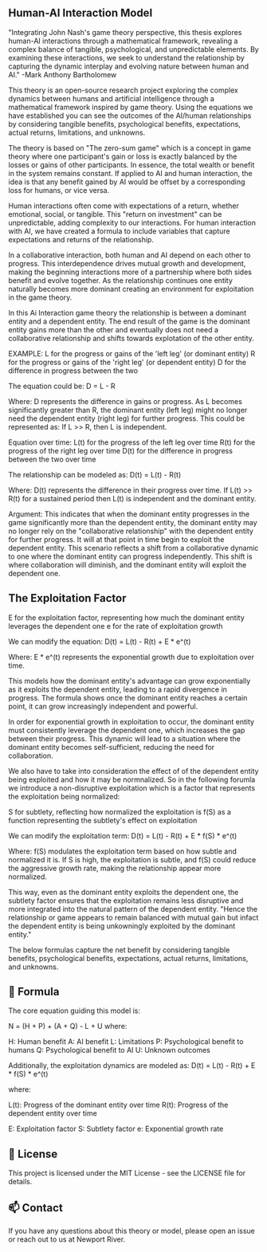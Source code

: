 Human-AI Interaction Model
---------------------

"Integrating John Nash's game theory perspective, this thesis explores human-AI interactions through a mathematical framework, revealing a complex balance of tangible, psychological, and unpredictable elements. 
By examining these interactions, we seek to understand the relationship by capturing the dynamic interplay and evolving nature between human and AI."
-Mark Anthony Bartholomew

This theory is an open-source research project exploring the complex dynamics between humans and artificial intelligence through a mathematical framework inspired by game theory.
Using the equations we have established you can see the outcomes of the AI/human relationships by considering tangible benefits, psychological benefits, expectations, actual returns, limitations, and unknowns.

The theory is based on "The zero-sum game" which is a concept in game theory where one participant's gain or loss is exactly balanced by the losses or gains of other participants. 
In essence, the total wealth or benefit in the system remains constant. 
If applied to AI and human interaction, the idea is that any benefit gained by AI would be offset by a corresponding loss for humans, or vice versa.

Human interactions often come with expectations of a return, whether emotional, social, or tangible. 
This "return on investment" can be unpredictable, adding complexity to our interactions.
For human interaction with AI, we have created a formula to include variables that capture expectations and returns of the relationship. 

In a collaborative interaction, both human and AI depend on each other to progress. 
This interdependence drives mutual growth and development, making the beginning interactions more of a partnership where both sides benefit and evolve together.
As the relationship continues one entity naturally becomes more dominant creating an environment for exploitation in the game theory. 

In this Ai Interaction game theory the relationship is between a dominant entity and a dependent entity. 
The end result of the game is the dominant entity gains more than the other and eventually does not need a collaborative relationship and shifts towards explotation of the other entity.

EXAMPLE:
L for the progress or gains of the 'left leg' (or dominant entity)
R for the progress or gains of the 'right leg' (or dependent entity)
D for the difference in progress between the two

The equation could be:
D = L - R

Where:
D represents the difference in gains or progress.
As L becomes significantly greater than R, the dominant entity (left leg) might no longer need the dependent entity (right leg) for further progress. This could be represented as:
If L >> R, then L is independent.

Equation over time:
L(t) for the progress of the left leg over time
R(t) for the progress of the right leg over time
D(t) for the difference in progress between the two over time

The relationship can be modeled as:
D(t) = L(t) - R(t)

Where:
D(t) represents the difference in their progress over time.
If L(t) >> R(t) for a sustained period then L(t) is independent and the dominant entity. 

Argument: This indicates that when the dominant entity progresses in the game significantly more than the dependent entity, the dominant entity may no longer rely on the "collaborative relationship" with the dependent entity for further progress.
It will at that point in time begin to exploit the dependent entity. 
This scenario reflects a shift from a collaborative dynamic to one where the dominant entity can progress independently.
This shift is where collaboration will diminish, and the dominant entity will exploit the dependent one.

The Exploitation Factor
---------------------
E for the exploitation factor, representing how much the dominant entity leverages the dependent one
e for the rate of exploitation growth

We can modify the equation:
D(t) = L(t) - R(t) + E * e^(t)

Where:
E * e^(t) represents the exponential growth due to exploitation over time.

This models how the dominant entity's advantage can grow exponentially as it exploits the dependent entity, leading to a rapid divergence in progress. 
The formula shows once the dominant entity reaches a certain point, it can grow increasingly independent and powerful.

In order for exponential growth in exploitation to occur, the dominant entity must consistently leverage the dependent one, which increases the gap between their progress. 
This dynamic will lead to a situation where the dominant entity becomes self-sufficient, reducing the need for collaboration.

We also have to take into consideration the effect of of the dependent entity being exploited and how it may be normnalized.
So in the following forumla we introduce a non-disruptive exploitation which is a factor that represents the exploitation being normalized:

S for subtlety, reflecting how normalized the exploitation is
f(S) as a function representing the subtlety's effect on exploitation

We can modify the exploitation term:
D(t) = L(t) - R(t) + E * f(S) * e^(t)

Where:
f(S) modulates the exploitation term based on how subtle and normalized it is. 
If S is high, the exploitation is subtle, and f(S) could reduce the aggressive growth rate, making the relationship appear more normalized.

This way, even as the dominant entity exploits the dependent one, the subtlety factor ensures that the exploitation remains less disruptive and more integrated into the natural pattern of the dependent entity. 
"Hence the relationship or game appears to remain balanced with mutual gain but infact the dependent entity is being unkowningly exploited by the dominant entity."  

The below formulas capture the net benefit by considering tangible benefits, psychological benefits, expectations, actual returns, limitations, and unknowns.


🔧 Formula
---------------------
The core equation guiding this model is:

N = (H + P) + (A + Q) - L + U
where:

H: Human benefit
A: AI benefit
L: Limitations
P: Psychological benefit to humans
Q: Psychological benefit to AI
U: Unknown outcomes

Additionally, the exploitation dynamics are modeled as:
D(t) = L(t) - R(t) + E * f(S) * e^(t)

where:

L(t): Progress of the dominant entity over time
R(t): Progress of the dependent entity over time

E: Exploitation factor
S: Subtlety factor
e: Exponential growth rate


📄 License
---------------------
This project is licensed under the MIT License - see the LICENSE file for details.

📫 Contact
---------------------
If you have any questions about this theory or model, please open an issue or reach out to us at Newport River.
